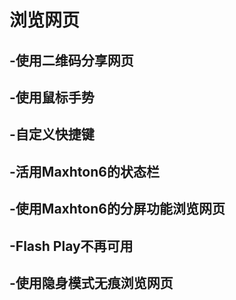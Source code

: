 # 浏览网页



## -使用二维码分享网页






## -使用鼠标手势






## -自定义快捷键






## -活用Maxhton6的状态栏






## -使用Maxhton6的分屏功能浏览网页






## -Flash Play不再可用






## -使用隐身模式无痕浏览网页

